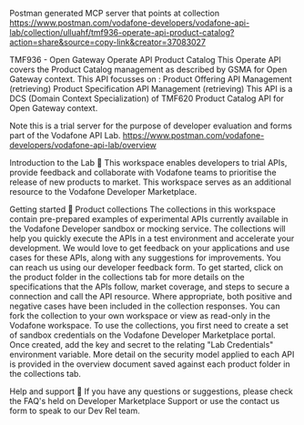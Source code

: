 Postman generated MCP server that points at collection https://www.postman.com/vodafone-developers/vodafone-api-lab/collection/ulluahf/tmf936-operate-api-product-catalog?action=share&source=copy-link&creator=37083027

TMF936 - Open Gateway Operate API Product Catalog
This Operate API covers the Product Catalog management as described by GSMA for Open Gateway context. This API focusses on :
Product Offering API Management (retrieving)
Product Specification API Management (retrieving)
  This API is a DCS (Domain Context Specialization) of TMF620 Product Catalog API for Open Gateway context.

Note this is a trial server for the purpose of developer evaluation and forms part of the Vodafone API Lab.
https://www.postman.com/vodafone-developers/vodafone-api-lab/overview

Introduction to the Lab 🧪
This workspace enables developers to trial APIs, provide feedback and collaborate with Vodafone teams to prioritise the release of new products to market.
This workspace serves as an additional resource to the Vodafone Developer Marketplace.

Getting started 🔬
Product collections
The collections in this workspace contain pre-prepared examples of experimental APIs currently available in the Vodafone Developer sandbox or mocking service. The collections will help you quickly execute the APIs in a test environment and accelerate your development. We would love to get feedback on your applications and use cases for these APIs, along with any suggestions for improvements. You can reach us using our developer feedback form.
To get started, click on the product folder in the collections tab for more details on the specifications that the APIs follow, market coverage, and steps to secure a connection and call the API resource.
Where appropriate, both positive and negative cases have been included in the collection responses. You can fork the collection to your own workspace or view as read-only in the Vodafone workspace.
To use the collections, you first need to create a set of sandbox credentials on the Vodafone Developer Marketplace portal. Once created, add the key and secret to the relating "Lab Credentials" environment variable. More detail on the security model applied to each API is provided in the overview document saved against each product folder in the collections tab.

Help and support 🛟
If you have any questions or suggestions, please check the FAQ's held on Developer Marketplace Support or use the contact us form to speak to our Dev Rel team.





